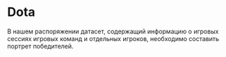 # Dota
В нашем распоряжении датасет, содержащий информацию о игровых сессиях игровых команд и отдельных игроков, необходимо составить портрет победителей.
